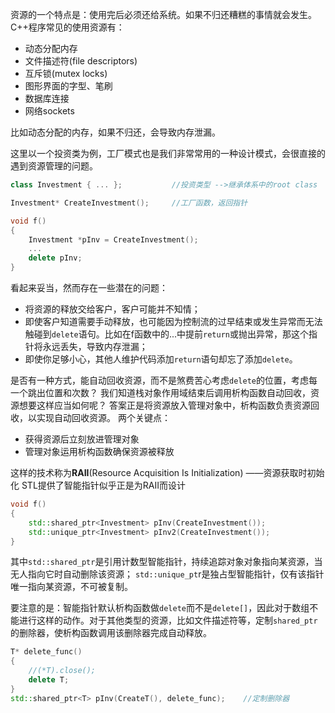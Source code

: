 资源的一个特点是：使用完后必须还给系统。如果不归还糟糕的事情就会发生。
C++程序常见的使用资源有：

* 动态分配内存
* 文件描述符(file descriptors)
* 互斥锁(mutex locks)
* 图形界面的字型、笔刷
* 数据库连接
* 网络sockets

比如动态分配的内存，如果不归还，会导致内存泄漏。

这里以一个投资类为例，工厂模式也是我们非常常用的一种设计模式，会很直接的遇到资源管理的问题。

```cpp
class Investment { ... };           //投资类型 -->继承体系中的root class

Investment* CreateInvestment();     //工厂函数，返回指针

void f()
{
    Investment *pInv = CreateInvestment();
    ...
    delete pInv;
}
```
看起来妥当，然而存在一些潜在的问题：
* 将资源的释放交给客户，客户可能并不知情；
* 即使客户知道需要手动释放，也可能因为控制流的过早结束或发生异常而无法触碰到`delete`语句。比如在f函数中的...中提前`return`或抛出异常，那这个指针将永远丢失，导致内存泄漏；
* 即使你足够小心，其他人维护代码添加`return`语句却忘了添加`delete`。

是否有一种方式，能自动回收资源，而不是煞费苦心考虑`delete`的位置，考虑每一个跳出位置和次数？
我们知道栈对象作用域结束后调用析构函数自动回收，资源想要这样应当如何呢？
答案正是将资源放入管理对象中，析构函数负责资源回收，以实现自动回收资源。
两个关键点：

* 获得资源后立刻放进管理对象
* 管理对象运用析构函数确保资源被释放

这样的技术称为**RAII**(Resource Acquisition Is Initialization) ——资源获取时初始化
STL提供了智能指针似乎正是为RAII而设计

```cpp
void f()
{
    std::shared_ptr<Investment> pInv(CreateInvestment());
    std::unique_ptr<Investment> pInv2(CreateInvestment());
}
```
其中`std::shared_ptr`是引用计数型智能指针，持续追踪对象对象指向某资源，当无人指向它时自动删除该资源；
`std::unique_pt`r是独占型智能指针，仅有该指针唯一指向某资源，不可被复制。

要注意的是：智能指针默认析构函数做`delete`而不是`delete[]`，因此对于数组不能进行这样的动作。对于其他类型的资源，比如文件描述符等，定制`shared_ptr`的删除器，使析构函数调用该删除器完成自动释放。
```cpp
T* delete_func()
{
    //(*T).close();
    delete T;
}
std::shared_ptr<T> pInv(CreateT(), delete_func);    //定制删除器
```